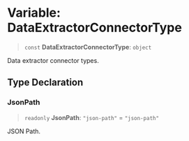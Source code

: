 # Variable: DataExtractorConnectorType

> `const` **DataExtractorConnectorType**: `object`

Data extractor connector types.

## Type Declaration

### JsonPath

> `readonly` **JsonPath**: `"json-path"` = `"json-path"`

JSON Path.
